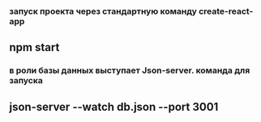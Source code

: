 ### запуск проекта через стандартную команду create-react-app
## npm start
### в роли базы данных выступает Json-server. команда для запуска
## json-server --watch db.json --port 3001
